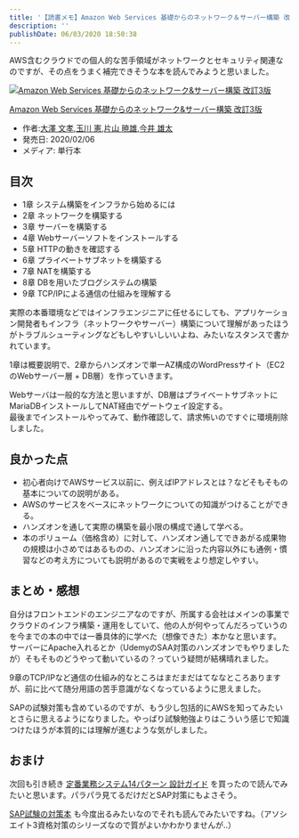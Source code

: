 ```yaml
---
title: '【読書メモ】Amazon Web Services 基礎からのネットワーク＆サーバー構築 改訂3版'
description: ''
publishDate: 06/03/2020 18:50:38
---
```

<p>AWS含むクラウドでの個人的な苦手領域がネットワークとセキュリティ関連なのですが、その点をうまく補完できそうな本を読んでみようと思いました。</p>

<p><div class="hatena-asin-detail"><a href="https://www.amazon.co.jp/exec/obidos/ASIN/4296105442/hatena-blog-22/"><img src="https://m.media-amazon.com/images/I/51Fl-rIvlFL._SL160_.jpg" class="hatena-asin-detail-image" alt="Amazon Web Services 基礎からのネットワーク&amp;サーバー構築 改訂3版" title="Amazon Web Services 基礎からのネットワーク&amp;サーバー構築 改訂3版"></a><div class="hatena-asin-detail-info"><p class="hatena-asin-detail-title"><a href="https://www.amazon.co.jp/exec/obidos/ASIN/4296105442/hatena-blog-22/">Amazon Web Services 基礎からのネットワーク&amp;サーバー構築 改訂3版</a></p><ul><li><span class="hatena-asin-detail-label">作者:</span><a href="http://d.hatena.ne.jp/keyword/%C2%E7%DF%B7%20%CA%B8%B9%A7" class="keyword">大澤 文孝</a>,<a href="http://d.hatena.ne.jp/keyword/%B6%CC%C0%EE%20%B7%FB" class="keyword">玉川 憲</a>,<a href="http://d.hatena.ne.jp/keyword/%CA%D2%BB%B3%20%B6%C7%CD%BA" class="keyword">片山 暁雄</a>,<a href="http://d.hatena.ne.jp/keyword/%BA%A3%B0%E6%20%CD%BA%C2%C0" class="keyword">今井 雄太</a></li><li><span class="hatena-asin-detail-label">発売日:</span> 2020/02/06</li><li><span class="hatena-asin-detail-label">メディア:</span> 単行本</li></ul></div><div class="hatena-asin-detail-foot"></div></div></p>

<h2>目次</h2>

<ul>
<li>1章 システム構築をインフラから始めるには</li>
<li>2章 ネットワークを構築する</li>
<li>3章 サーバーを構築する</li>
<li>4章 Webサーバーソフトをインストールする</li>
<li>5章 HTTPの動きを確認する</li>
<li>6章 プライベートサブネットを構築する</li>
<li>7章 NATを構築する</li>
<li>8章 DBを用いたブログシステムの構築</li>
<li>9章 TCP/IPによる通信の仕組みを理解する</li>
</ul>


<p>実際の本番環境などではインフラエンジニアに任せるにしても、アプリケーション開発者もインフラ（ネットワークやサーバー）構築について理解があったほうがトラブルシューティングなどもしやすいしいいよね、みたいなスタンスで書かれています。</p>

<p>1章は概要説明で、2章からハンズオンで単一AZ構成のWordPressサイト（EC2のWebサーバー層 + DB層）を作っていきます。</p>

<p>Webサーバは一般的な方法と思いますが、DB層はプライベートサブネットにMariaDBインストールしてNAT経由でゲートウェイ設定する。<br />
最後までインストールやってみて、動作確認して、請求怖いのですぐに環境削除しました。</p>

<h2>良かった点</h2>

<ul>
<li>初心者向けでAWSサービス以前に、例えばIPアドレスとは？などそもそもの基本についての説明がある。</li>
<li>AWSのサービスをベースにネットワークについての知識がつけることができる。</li>
<li>ハンズオンを通して実際の構築を最小限の構成で通して学べる。</li>
<li>本のボリューム（価格含め）に対して、ハンズオン通してできあがる成果物の規模は小さめではあるものの、ハンズオンに沿った内容以外にも通例・慣習などの考え方についても説明があるので実戦をより想定しやすい。</li>
</ul>


<h2>まとめ・感想</h2>

<p>自分はフロントエンドのエンジニアなのですが、所属する会社はメインの事業でクラウドのインフラ構築・運用をしていて、他の人が何やってんだろっていうのを今までの本の中では一番具体的に学べた（想像できた）本かなと思います。<br />
サーバーにApache入れるとか（UdemyのSAA対策のハンズオンでもやりましたが）そもそものどうやって動いているの？っていう疑問が結構晴れました。</p>

<p>9章のTCP/IPなど通信の仕組み的なところはまだまだはてななところありますが、前に比べて随分用語の苦手意識がなくなっているように思えました。</p>

<p>SAPの試験対策も含めているのですが、もう少し包括的にAWSを知ってみたいとさらに思えるようになりました。やっぱり試験勉強よりはこういう感じで知識つけたほうが本質的には理解が進むような気がしました。</p>

<h2>おまけ</h2>

<p>次回も引き続き <a href="https://www.amazon.co.jp/dp/4822292509/">定番業務システム14パターン 設計ガイド</a> を買ったので読んでみたいと思います。パラパラ見てるだけだとSAP対策にもよさそう。</p>

<p><a href="https://www.amazon.co.jp/dp/4865942483/">SAP試験の対策本</a> も今度出るみたいなのでそれも読んでみたいですね。（アソシエイト3資格対策のシリーズなので質がよいかわかりませんが..）</p>

